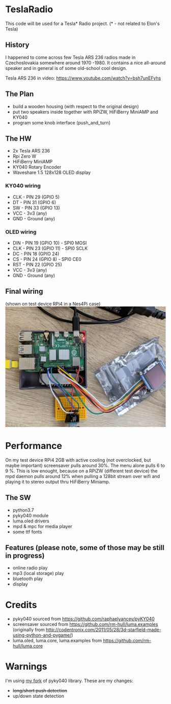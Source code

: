 # TeslaRadio

This code will be used for a Tesla* Radio project. (* - not related to Elon's Tesla)

## History
I happened to come across few Tesla ARS 236 radios made in Czechoslovakia somewhere around 1970 -1980. It contains a nice all-around speaker and in general is of some old-school cool design.

Tesla ARS 236 in video: https://www.youtube.com/watch?v=bsh7unEFyhs

## The Plan
* build a wooden housing (with respect to the original design)
* put two speakers inside together with RPiZW, HiFiBerry MiniAMP and KY040
* program some knob interface (push_and_turn)

## The HW
* 2x Tesla ARS 236
* Rpi Zero W
* HiFiBerry MiniAMP
* KY040 Rotary Encoder
* Waveshare 1.5 128x128 OLED display

### KY040 wiring
* CLK - PIN 29 (GPIO  5)
* DT  - PIN 31 (GPIO  6)
* SW  - PIN 33 (GPIO 13)
* VCC - 3v3 (any)
* GND - Ground (any)

### OLED wiring
* DIN - PIN 19 (GPIO 10) - SPI0 MOSI
* CLK - PIN 23 (GPIO 11) - SPI0 SCLK
* DC  - PIN 18 (GPIO 24)
* CS  - PIN 24 (GPIO  8) - SPI0 CE0
* RST - PIN 22 (GPIO 25)
* VCC - 3v3 (any)
* GND - Ground (any)

## Final wiring
(shown on test device RPi4 in a Nes4Pi case)
![alt text](https://github.com/ntnlabs/TeslaRadio/blob/main/PXL_20210103_020910203.NIGHT.jpg)

# Performance
On my test device RPi4 2GB with active cooling (not overclocked, but maybe important) screensaver pulls around 30%. The menu alone pulls 6 to 9 %. This is low enought, because on a RPiZW (different test device) the mpd daemon pulls around 12% when pulling a 128bit stream over wifi and playing it to stereo output thru HiFiBerry Miniamp.

## The SW
* python3.7
* pyky040 module
* luma.oled drivers
* mpd & mpc for media player
* some ttf fonts

## Features (please note, some of those may be still in progress)
* online radio play
* mp3 (local storage) play
* bluetooth play
* display

# Credits
* pyky040 sourced from  https://github.com/raphaelyancey/pyKY040
* screensaver sourced from https://github.com/rm-hull/luma.examples (originally from http://codentronix.com/2011/05/28/3d-starfield-made-using-python-and-pygame/)
* luma.oled, luma.core, luma.examples from  https://github.com/rm-hull/luma.core

# Warnings
I'm using [my fork](https://github.com/ntnlabs/pyKY040/blob/master/pyky040/pyky040.py) of pyky040 library. These are my changes:
* ~~long/short push detection~~
* up/down state detection
